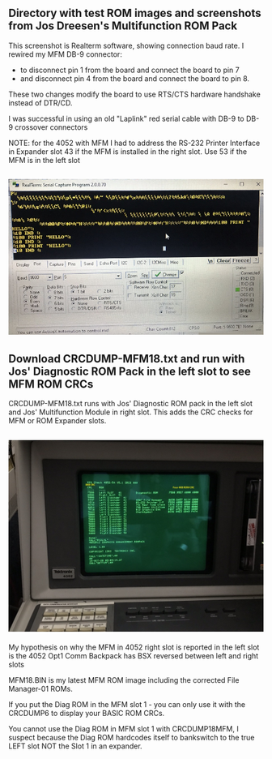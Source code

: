 Directory with test ROM images and screenshots from Jos Dreesen's Multifunction ROM Pack
---
This screenshot is Realterm software, showing connection baud rate.
I rewired my MFM DB-9 connector:

 - to disconnect pin 1 from the board and connect the board to pin 7
 - and disconnect pin 4 from the board and connect the board to pin 8.
 
 These two changes modify the board to use RTS/CTS hardware handshake instead of DTR/CD.
 
 I was successful in using an old "Laplink" red serial cable with DB-9 to DB-9 crossover connectors
 
 NOTE: for the 4052 with MFM I had to address the RS-232 Printer Interface in Expander slot 43 if the MFM is installed in the right slot.  Use 53 if the MFM is in the left slot


![Label and PCB front](./4054aRS232captureOfMFMprotoWithJumperPrinting.jpeg)
---
Download CRCDUMP-MFM18.txt and run with Jos' Diagnostic ROM Pack in the left slot to see MFM ROM CRCs
---
CRCDUMP-MFM18.txt runs with Jos' Diagnostic ROM pack in the left slot and Jos' Multifunction Module in right slot.
This adds the CRC checks for MFM or ROM Expander slots.

![Label and PCB front](./4052%20CRC18%20closeup%20column%20descriptions.jpg)
---
My hypothesis on why the MFM in 4052 right slot is reported in the left slot is the 4052 Opt1 Comm Backpack has BSX reversed between left and right slots

MFM18.BIN is my latest MFM ROM image including the corrected File Manager-01 ROMs.

If you put the Diag ROM in the MFM slot 1 - you can only use it with the CRCDUMP6 to display your BASIC ROM CRCs.

You cannot use the Diag ROM in MFM slot 1 with CRCDUMP18MFM, I suspect because the Diag ROM hardcodes itself to bankswitch to the true LEFT slot NOT the Slot 1 in an expander.
